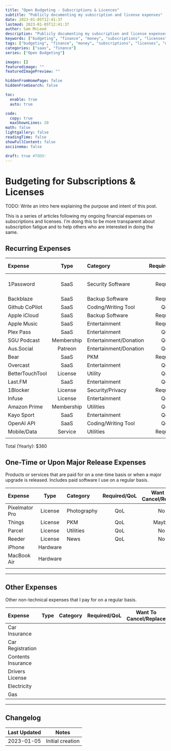 ```yaml
---
title: "Open Budgeting - Subscriptions & Licences"
subtitle: "Publicly documenting my subscription and license expenses"
date: 2023-01-05T12:41:37
lastmod: 2023-01-05T12:41:37
author: Sam McLeod
description: "Publicly documenting my subscription and license expenses"
keywords: ["budgeting", "finance", "money", "subscriptions", "licenses", "open budgeting", "software", "saas", "streaming"]
tags: ["budgeting", "finance", "money", "subscriptions", "licenses", "open budgeting", "software", "saas", "streaming"]
categories: ["saas", "finance"]
series: ["Open Budgeting"]

images: []
featuredimage: ""
featuredImagePreview: ""

hiddenFromHomePage: false
hiddenFromSearch: false

toc:
  enable: true
  auto: true

code:
  copy: true
  maxShownLines: 20
math: false
lightgallery: false
readingTime: false
showFullContent: false
asciinema: false

draft: true #TODO:
---
```


# Budgeting for Subscriptions & Licenses

TODO: Write an intro here explaining the purpose and intent of this post.

This is a series of articles following my ongoing financial expenses on subscriptions and licenses.
I'm doing this to be more transparent about subscription fatigue and to help others who are interested in doing the same.

## Recurring Expenses

| Expense         |    Type    | Category               | Required/QoL | Want To Cancel/Replace | Usefulness |          Satisfaction          | Frequency | Cost (Yearly) |
| :-------------- | :--------: | :--------------------- | :----------: | :--------------------: | :--------: | :----------------------------: | :-------: | :-----------: |
| 1Password       |    SaaS    | Security Software      |   Required   |          Yes           |  Critical  | Medium ^1 (Was high before v8) |  Monthly  |               |
| Backblaze       |    SaaS    | Backup Software        |   Required   |           No           |  Critical  |             Medium             | 2 Yearly  |               |
| Github CoPilot  |    SaaS    | Coding/Writing Tool    |     QoL      |           No           |    High    |              High              |  Yearly   |               |
| Apple iCloud    |    SaaS    | Backup Software        |   Required   |           No           |  Critical  |              High              |  Yearly   |               |
| Apple Music     |    SaaS    | Entertainment          |   Required   |           No           |    High    |              High              |  Yearly   |               |
| Plex Pass       |    SaaS    | Entertainment          |     QoL      |           No           |    High    |              High              |  Yearly   |               |
| SGU Podcast     | Membership | Entertainment/Donation |     QoL      |           No           |   Medium   |              High              |  Monthly  |               |
| Aus.Social      |  Patreon   | Entertainment/Donation |     QoL      |           No           |            |                                |           |               |
| Bear            |    SaaS    | PKM                    |   Required   |         Maybe          |    High    |             Medium             |  Yearly   |               |
| Overcast        |    SaaS    | Entertainment          |     QoL      |         Maybe          |   Medium   |             Medium             |  Yearly   |               |
| BetterTouchTool |  License   | Utility                |     QoL      |           No           |    High    |              High              |           |               |
| Last.FM         |    SaaS    | Entertainment          |     QoL      |         Maybe          |   Medium   |             Medium             |           |               |
| 1Blocker        |  License   | Security/Privacy       |   Required   |           No           |  Critical  |              High              |           |               |
| Infuse          |  License   | Entertainment          |     QoL      |           No           |   Medium   |             Medium             |           |               |
| Amazon Prime    | Membership | Utilities              |     QoL      |          Yes           |    High    |             Medium             |  Yearly   |               |
| Kayo Sport      |    SaaS    | Entertainment          |     QoL      |         Maybe          |   Medium   |             Medium             |  Monthly  |               |
| OpenAI API      |    SaaS    | Coding/Writing Tool    |     QoL      |           No           |    High    |              High              |           |               |
| Mobile/Data     |  Service   | Utilities              |   Required   |           No           |  Critical  |              High              |           |               |
|                 |            |                        |              |                        |            |                                |           |               |

Total (Yearly): $360

## One-Time or Upon Major Release Expenses

Products or services that are paid for on a one-time basis or when a major upgrade is released. Includes paid software I use on a regular basis.

| Expense        |   Type   | Category    | Required/QoL | Want To Cancel/Replace | Usefulness | Satisfaction | Frequency | Cost |
| :------------- | :------: | :---------- | :----------: | :--------------------: | :--------: | :----------: | :-------: | :--: |
| Pixelmator Pro | License  | Photography |     QoL      |           No           |    High    |     High     | Once-Off  |      |
| Things         | License  | PKM         |     QoL      |         Maybe          |    High    |    Medium    | Once-Off  |      |
| Parcel         | License  | Utilities   |     QoL      |           No           |   Medium   |     High     |           |      |
| Reeder         | License  | News        |     QoL      |           No           |    High    |     High     | Once-Off  |      |
| iPhone         | Hardware |             |              |                        |            |              | Once-Off  |      |
| MacBook Air    | Hardware |             |              |                        |            |              | Once-Off  |      |
|                |          |             |              |                        |            |              |           |      |

---

## Other Expenses

Other non-technical expenses that I pay for on a regular basis.

| Expense            | Type | Category | Required/QoL | Want To Cancel/Replace | Usefulness | Satisfaction | Frequency | Cost |
| :----------------- | :--: | :------- | :----------: | :--------------------: | :--------: | :----------: | :-------: | :--: |
| Car Insurance      |      |          |              |                        |            |              |           |      |
| Car Registration   |      |          |              |                        |            |              |           |      |
| Contents Insurance |      |          |              |                        |            |              |           |      |
| Drivers License    |      |          |              |                        |            |              |           |      |
| Electricity        |      |          |              |                        |            |              |           |      |
| Gas                |      |          |              |                        |            |              |           |      |

---

## Changelog

| Last Updated | Notes            |
|--------------|------------------|
| 2023-01-05   | Initial creation |
